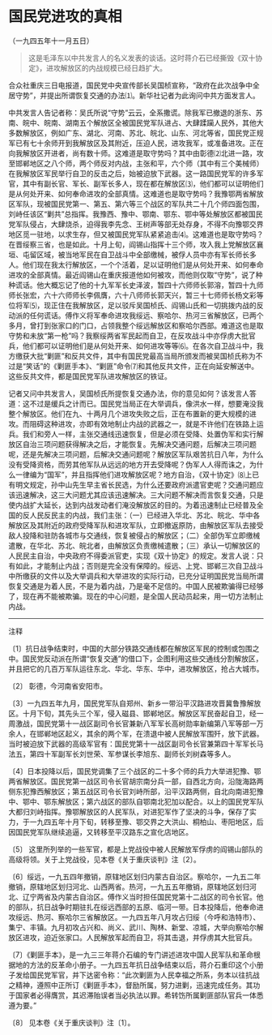 # 国民党进攻的真相  
（一九四五年十一月五日）  
  
> 这是毛泽东以中共发言人的名义发表的谈话。这时蒋介石已经撕毁《双十协定》，进攻解放区的内战规模已经日趋扩大。   
  

合众社重庆三日电报道，国民党中央宣传部长吴国桢宣称，“政府在此次战争中全居守势”，并提出所谓恢复交通的办法⑴。新华社记者为此询问中共方面发言人。   

中共发言人告记者称：吴氏所说“守势”云云，全系撒谎。除我军已撤退的浙东、苏南、皖中、皖南、湖南五个解放区全被国民党军队进占、大肆蹂躏人民外，其他大多数解放区，例如广东、湖北、河南、苏北、皖北、山东、河北等省，国民党正规军已有七十余师开到我解放区及其附近，压迫人民，进攻我军，或准备进攻。正在向我解放区开进者，尚有数十师。这难道是取守势吗？其中由彰德⑵北进一路，攻至邯郸地区之八个师，两个师反对内战，主张和平，六个师（其中有三个美械师）在我解放区军民举行自卫的反击之后，始被迫放下武器。这一路国民党军的许多军官，其中有副长官、军长、副军长多人，现在都在解放区⑶，他们都可以证明他们是从何处开来、如何奉命进攻的全部真情。这难道也是取守势吗？我豫鄂两省解放区军队，现被国民党第一、第五、第六等三个战区的军队共二十几个师四面包围，刘峙任该区“剿共”总指挥。我豫西、豫中、鄂南、鄂东、鄂中等处解放区都被国民党军队侵占，大肆烧杀，迫得我李先念、王树声等部无处存身，不得不向豫鄂交界地区觅一驻地，以求生存，但又被国民党军队紧紧追击⑷。这难道也是取守势吗？在晋绥察三省，也是如此。十月上旬，阎锡山指挥十三个师，攻入我上党解放区襄垣、屯留区域，被当地军民在自卫战斗中全部缴械，被俘人员中亦有军长师长多人。他们现在我太行解放区，一个个活着，足以证明他们是从何处开来、如何奉命进攻的全部真情。最近阎锡山在重庆报道他如何被攻，而他则仅取“守势”，说了种种谎话。他大概忘记了他的十九军军长史泽波，暂四十六师师长郭溶，暂四十九师师长张宏，六十六师师长李佩膺，六十八师师长郭天兴，暂三十七师师长杨文彩等位将军⑸，现正住在我解放区，足以驳斥吴国桢氏、阎锡山氏和一切挑拨内战的反动派的任何谎话。傅作义将军奉命进攻我绥远、察哈尔、热河三省解放区，已两个多月，曾打到张家口的门口，占领我整个绥远解放区和察哈尔西部。难道这也是取守势和未放“第一枪”吗？我察绥两省军民起而自卫，在反攻战斗中亦俘虏大批官兵，他们都可以证明他们是从何处开来、如何进攻等等⑹。在各次自卫战斗中，我方缴获大批“剿匪”和反共文件，其中有国民党最高当局所颁发而被吴国桢氏称为不过是“笑话”的《剿匪手本》、“剿匪”命令⑺和其他反共文件，正在向延安解送中。这些反共文件，都是国民党军队进攻解放区的铁证。   

记者又问中共发言人，吴国桢氏所提恢复交通办法，你的意见如何？该发言人答道：这不过是缓兵之计而已。国民党当局正在大举调兵，像洪水一样，想要淹没我整个解放区。他们在九、十两月几个进攻失败之后，正在布置新的更大规模的进攻。而阻碍这种进攻，亦即有效地制止内战的武器之一，就是不许他们在铁路上运兵。我们和旁人一样，主张交通线迅速恢复，但是必须在受降、处置伪军和实行解放区自治三项问题获得解决之后，才能恢复。先解决交通问题，后解决三项问题呢，还是先解决三项问题，后解决交通问题呢？解放区军队艰苦抗日八年，为什么没有受降资格，而劳其他军队从远远的地方开去受降呢？伪军人人得而诛之，为什么一律编为“国军”，并且指挥他们进攻解放区呢？地方自治，《双十协定》⑻上已有明文规定，孙中山先生早主省长民选，为什么还要政府派遣官吏呢？交通问题应该迅速解决，这三大问题尤其应该迅速解决。三大问题不解决而言恢复交通，只是使内战扩大延长，达到内战发动者们淹没解放区的目的。为着迅速制止已经普及全国的反人民反民主的内战，我们主张：（一）已经进入华北、苏北、皖北、华中各解放区及其附近的政府受降军队和进攻军队，立即撤返原防，由解放区军队去接受敌人投降和驻防各城市与交通线，恢复被侵占的解放区；（二）全部伪军立即缴械遣散，在华北、苏北、皖北者，由解放区负责缴械遣散；（三）承认一切解放区的人民民主自治，中央政府不得委派官吏，实现《双十协定》的规定。发言人说：只有如此，才能制止内战；否则是完全没有保障的。绥远、上党、邯郸三次自卫战斗中所缴获的文件以及大举调兵和大举进攻的实际行动，已充分证明国民党当局所谓恢复交通是为着人民，不是为着内战，乃是毫不足信的。中国人民被欺骗得已经够了，现在再不能被欺骗。现在的中心问题，是全国人民动员起来，用一切方法制止内战。   
  
  
------------------  

注释   

〔1〕抗日战争结束时，中国的大部分铁路交通线都在解放区军民的控制或包围之中。国民党反动派在所谓“恢复交通”的借口下，企图利用这些交通线分割解放区，并且把它的几百万军队运往东北、华北、华东、华中，进攻解放区，抢占大城市。   

〔2〕 彰德，今河南省安阳市。   

〔3〕一九四五年九月，国民党军队自郑州、新乡一带沿平汉路进攻晋冀鲁豫解放区。十月下旬，其先头三个军，侵入磁县、邯郸地区。解放区军民奋起自卫，经一周激战，国民党第十一战区副司令长官兼新八军军长高树勋率新编第八军等部一万余人，在邯郸地区起义，其余的两个军，在溃退中被人民解放军围歼，放下武器。当时被迫放下武器的高级军官有：国民党第十一战区副司令长官兼第四十军军长马法五，第四十军副军长刘世荣、军参谋长李旭东、副师长刘树森等多人。   

〔4〕日本投降以后，国民党调集了三个战区的二十多个师的兵力大举进犯豫、鄂两省解放区。国民党第一战区司令长官胡宗南分兵一部，自西北方向，沿陇海路两侧东犯豫西解放区；第五战区司令长官刘峙所部，沿平汉路两侧，自北向南进犯豫中、鄂中、鄂东解放区；第六战区的部队自鄂南北犯加以配合。以上的国民党军队大都归刘峙指挥。豫鄂解放区的人民军队，对进犯军作了坚决的斗争，保存了实力，于一九四五年十月下旬，转移至豫、鄂交界之大洪山、桐柏山、枣阳地区，后因国民党军队继续追逼，又转移至平汉路东之宣化店地区。   

〔5〕 这里所列举的一些军官，都是上党战役中被人民解放军俘虏的阎锡山部队的高级将领。关于上党战役，见本卷《关于重庆谈判》注〔2〕。   

〔6〕绥远，一九五四年撤销，原辖地区划归内蒙古自治区。察哈尔，一九五二年撤销，原辖地区划归河北、山西两省。热河，一九五五年撤销，原辖地区划归河北、辽宁两省及内蒙古自治区。傅作义当时担任国民党第十二战区的司令长官。他的部队，抗日战争时期驻扎在绥远西部的五原、临河一带。日本投降后，他奉命进攻绥远、热河、察哈尔三省解放区。一九四五年八月攻占归绥（今呼和浩特市）、集宁、丰镇。九月初攻占兴和、尚义、武川、陶林、新堂、凉城，大举向察哈尔解放区进攻，迫近张家口。人民解放军起而自卫，将其击退，并俘虏其大批官兵。   

〔7〕《剿匪手本》，是一九三三年蒋介石编的专门讲述进攻中国人民军队和革命根据地的方法的反革命小册子。一九四五年抗日战争结束以后，蒋介石重印这个小册子发给国民党军官，并下达密令称：“此次剿匪为人民幸福之所系，务本以往抗战之精神，遵照中正所订《剿匪手本》，督励所属，努力进剿，迅速完成任务。其功于国家者必得膺赏，其迟滞贻误者当必执法以罪。希转饬所属剿匪部队官兵一体悉遵为要。”   

〔8〕 见本卷《关于重庆谈判》注〔1〕。   